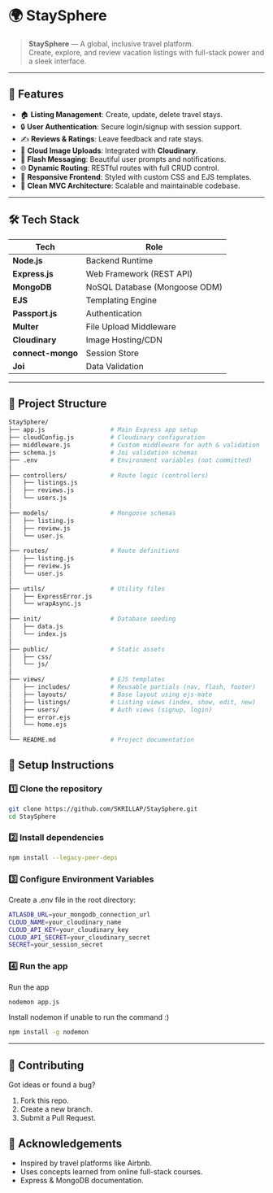 # 🌍 StaySphere

> **StaySphere** — A global, inclusive travel platform.  
Create, explore, and review vacation listings with full-stack power and a sleek interface.

---

## 🚀 Features

- 🏠 **Listing Management**: Create, update, delete travel stays.
- 🔒 **User Authentication**: Secure login/signup with session support.
- ✍️ **Reviews & Ratings**: Leave feedback and rate stays.
- 📸 **Cloud Image Uploads**: Integrated with **Cloudinary**.
- 💬 **Flash Messaging**: Beautiful user prompts and notifications.
- 🌐 **Dynamic Routing**: RESTful routes with full CRUD control.
- 🎨 **Responsive Frontend**: Styled with custom CSS and EJS templates.
- 🧠 **Clean MVC Architecture**: Scalable and maintainable codebase.

---

## 🛠️ Tech Stack

| Tech              | Role                          |
|-------------------|-------------------------------|
| **Node.js**       | Backend Runtime               |
| **Express.js**    | Web Framework (REST API)      |
| **MongoDB**       | NoSQL Database (Mongoose ODM) |
| **EJS**           | Templating Engine             |
| **Passport.js**   | Authentication                |
| **Multer**        | File Upload Middleware        |
| **Cloudinary**    | Image Hosting/CDN             |
| **connect-mongo** | Session Store                 |
| **Joi**           | Data Validation               |

---

## 📁 Project Structure

```bash
StaySphere/
├── app.js                  # Main Express app setup
├── cloudConfig.js          # Cloudinary configuration
├── middleware.js           # Custom middleware for auth & validation
├── schema.js               # Joi validation schemas
├── .env                    # Environment variables (not committed)
│
├── controllers/            # Route logic (controllers)
│   ├── listings.js
│   ├── reviews.js
│   └── users.js
│
├── models/                 # Mongoose schemas
│   ├── listing.js
│   ├── review.js
│   └── user.js
│
├── routes/                 # Route definitions
│   ├── listing.js
│   ├── review.js
│   └── user.js
│
├── utils/                  # Utility files
│   ├── ExpressError.js
│   └── wrapAsync.js
│
├── init/                   # Database seeding
│   ├── data.js
│   └── index.js
│
├── public/                 # Static assets
│   ├── css/
│   └── js/
│
├── views/                  # EJS templates
│   ├── includes/           # Reusable partials (nav, flash, footer)
│   ├── layouts/            # Base layout using ejs-mate
│   ├── listings/           # Listing views (index, show, edit, new)
│   ├── users/              # Auth views (signup, login)
│   ├── error.ejs
│   └── home.ejs
│
└── README.md               # Project documentation

```


## 🔧 Setup Instructions

### 1️⃣ Clone the repository

```bash
git clone https://github.com/SKRILLAP/StaySphere.git
cd StaySphere
```

### 2️⃣ Install dependencies

```bash
npm install --legacy-peer-deps
```

### 3️⃣ Configure Environment Variables

Create a .env file in the root directory:

```bash
ATLASDB_URL=your_mongodb_connection_url
CLOUD_NAME=your_cloudinary_name
CLOUD_API_KEY=your_cloudinary_key
CLOUD_API_SECRET=your_cloudinary_secret
SECRET=your_session_secret
```

### 4️⃣ Run the app

Run the app
```bash
nodemon app.js
```

Install nodemon if unable to run the command :)
```bash
npm install -g nodemon
```
---

## 🤝 Contributing

Got ideas or found a bug?
1. Fork this repo.
2. Create a new branch.
3. Submit a Pull Request.

## 🙌 Acknowledgements

- Inspired by travel platforms like Airbnb.
- Uses concepts learned from online full-stack courses.
- Express & MongoDB documentation.
